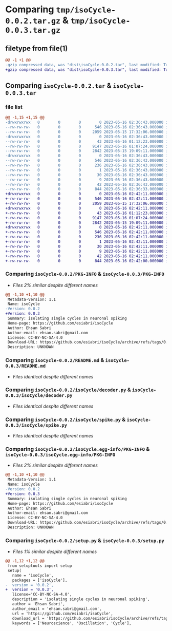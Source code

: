 # Comparing `tmp/isoCycle-0.0.2.tar.gz` & `tmp/isoCycle-0.0.3.tar.gz`

## filetype from file(1)

```diff
@@ -1 +1 @@
-gzip compressed data, was "dist\isoCycle-0.0.2.tar", last modified: Tue May 16 02:36:43 2023, max compression
+gzip compressed data, was "dist\isoCycle-0.0.3.tar", last modified: Tue May 16 02:42:11 2023, max compression
```

## Comparing `isoCycle-0.0.2.tar` & `isoCycle-0.0.3.tar`

### file list

```diff
@@ -1,15 +1,15 @@
-drwxrwxrwx   0        0        0        0 2023-05-16 02:36:43.000000 isoCycle-0.0.2/
--rw-rw-rw-   0        0        0      546 2023-05-16 02:36:43.000000 isoCycle-0.0.2/PKG-INFO
--rw-rw-rw-   0        0        0     2059 2023-05-15 17:32:06.000000 isoCycle-0.0.2/README.md
-drwxrwxrwx   0        0        0        0 2023-05-16 02:36:43.000000 isoCycle-0.0.2/isoCycle/
--rw-rw-rw-   0        0        0       43 2023-05-16 01:12:23.000000 isoCycle-0.0.2/isoCycle/__init__.py
--rw-rw-rw-   0        0        0     9147 2023-05-16 01:07:24.000000 isoCycle-0.0.2/isoCycle/decoder.py
--rw-rw-rw-   0        0        0     2842 2023-05-15 19:09:11.000000 isoCycle-0.0.2/isoCycle/spike.py
-drwxrwxrwx   0        0        0        0 2023-05-16 02:36:43.000000 isoCycle-0.0.2/isoCycle.egg-info/
--rw-rw-rw-   0        0        0      546 2023-05-16 02:36:43.000000 isoCycle-0.0.2/isoCycle.egg-info/PKG-INFO
--rw-rw-rw-   0        0        0      236 2023-05-16 02:36:43.000000 isoCycle-0.0.2/isoCycle.egg-info/SOURCES.txt
--rw-rw-rw-   0        0        0        1 2023-05-16 02:36:43.000000 isoCycle-0.0.2/isoCycle.egg-info/dependency_links.txt
--rw-rw-rw-   0        0        0       30 2023-05-16 02:36:43.000000 isoCycle-0.0.2/isoCycle.egg-info/requires.txt
--rw-rw-rw-   0        0        0        9 2023-05-16 02:36:43.000000 isoCycle-0.0.2/isoCycle.egg-info/top_level.txt
--rw-rw-rw-   0        0        0       42 2023-05-16 02:36:43.000000 isoCycle-0.0.2/setup.cfg
--rw-rw-rw-   0        0        0      844 2023-05-16 02:36:33.000000 isoCycle-0.0.2/setup.py
+drwxrwxrwx   0        0        0        0 2023-05-16 02:42:11.000000 isoCycle-0.0.3/
+-rw-rw-rw-   0        0        0      546 2023-05-16 02:42:11.000000 isoCycle-0.0.3/PKG-INFO
+-rw-rw-rw-   0        0        0     2059 2023-05-15 17:32:06.000000 isoCycle-0.0.3/README.md
+drwxrwxrwx   0        0        0        0 2023-05-16 02:42:11.000000 isoCycle-0.0.3/isoCycle/
+-rw-rw-rw-   0        0        0       43 2023-05-16 01:12:23.000000 isoCycle-0.0.3/isoCycle/__init__.py
+-rw-rw-rw-   0        0        0     9147 2023-05-16 01:07:24.000000 isoCycle-0.0.3/isoCycle/decoder.py
+-rw-rw-rw-   0        0        0     2842 2023-05-15 19:09:11.000000 isoCycle-0.0.3/isoCycle/spike.py
+drwxrwxrwx   0        0        0        0 2023-05-16 02:42:11.000000 isoCycle-0.0.3/isoCycle.egg-info/
+-rw-rw-rw-   0        0        0      546 2023-05-16 02:42:11.000000 isoCycle-0.0.3/isoCycle.egg-info/PKG-INFO
+-rw-rw-rw-   0        0        0      236 2023-05-16 02:42:11.000000 isoCycle-0.0.3/isoCycle.egg-info/SOURCES.txt
+-rw-rw-rw-   0        0        0        1 2023-05-16 02:42:11.000000 isoCycle-0.0.3/isoCycle.egg-info/dependency_links.txt
+-rw-rw-rw-   0        0        0       30 2023-05-16 02:42:11.000000 isoCycle-0.0.3/isoCycle.egg-info/requires.txt
+-rw-rw-rw-   0        0        0        9 2023-05-16 02:42:11.000000 isoCycle-0.0.3/isoCycle.egg-info/top_level.txt
+-rw-rw-rw-   0        0        0       42 2023-05-16 02:42:11.000000 isoCycle-0.0.3/setup.cfg
+-rw-rw-rw-   0        0        0      844 2023-05-16 02:42:00.000000 isoCycle-0.0.3/setup.py
```

### Comparing `isoCycle-0.0.2/PKG-INFO` & `isoCycle-0.0.3/PKG-INFO`

 * *Files 2% similar despite different names*

```diff
@@ -1,10 +1,10 @@
 Metadata-Version: 1.1
 Name: isoCycle
-Version: 0.0.2
+Version: 0.0.3
 Summary: isolating single cycles in neuronal spiking
 Home-page: https://github.com/esiabri/isoCycle
 Author: Ehsan Sabri
 Author-email: ehsan.sabri@gmail.com
 License: CC-BY-NC-SA-4.0
 Download-URL: https://github.com/esiabri/isoCycle/archive/refs/tags/0.0.1.tar.gz
 Description: UNKNOWN
```

### Comparing `isoCycle-0.0.2/README.md` & `isoCycle-0.0.3/README.md`

 * *Files identical despite different names*

### Comparing `isoCycle-0.0.2/isoCycle/decoder.py` & `isoCycle-0.0.3/isoCycle/decoder.py`

 * *Files identical despite different names*

### Comparing `isoCycle-0.0.2/isoCycle/spike.py` & `isoCycle-0.0.3/isoCycle/spike.py`

 * *Files identical despite different names*

### Comparing `isoCycle-0.0.2/isoCycle.egg-info/PKG-INFO` & `isoCycle-0.0.3/isoCycle.egg-info/PKG-INFO`

 * *Files 2% similar despite different names*

```diff
@@ -1,10 +1,10 @@
 Metadata-Version: 1.1
 Name: isoCycle
-Version: 0.0.2
+Version: 0.0.3
 Summary: isolating single cycles in neuronal spiking
 Home-page: https://github.com/esiabri/isoCycle
 Author: Ehsan Sabri
 Author-email: ehsan.sabri@gmail.com
 License: CC-BY-NC-SA-4.0
 Download-URL: https://github.com/esiabri/isoCycle/archive/refs/tags/0.0.1.tar.gz
 Description: UNKNOWN
```

### Comparing `isoCycle-0.0.2/setup.py` & `isoCycle-0.0.3/setup.py`

 * *Files 1% similar despite different names*

```diff
@@ -1,12 +1,12 @@
 from setuptools import setup
 setup(
   name = 'isoCycle',         
   packages = ['isoCycle'],   
-  version = '0.0.2',      
+  version = '0.0.3',      
   license='CC-BY-NC-SA-4.0',        
   description = 'isolating single cycles in neuronal spiking',   
   author = 'Ehsan Sabri',                   
   author_email = 'ehsan.sabri@gmail.com',      
   url = 'https://github.com/esiabri/isoCycle',  
   download_url = 'https://github.com/esiabri/isoCycle/archive/refs/tags/0.0.1.tar.gz',   
   keywords = ['Neuroscience', 'Oscillation', 'Cycle'],
```

